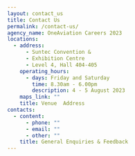 ```yaml
---
layout: contact_us
title: Contact Us
permalink: /contact-us/
agency_name: OneAviation Careers 2023
locations:
  - address:
      - Suntec Convention &
      - Exhibition Centre
      - Level 4, Hall 404-405
    operating_hours:
      - days: Friday and Saturday
        time: 8.30am - 6.00pm
        description: 4 - 5 August 2023
    maps_link: ""
    title: Venue  Address
contacts:
  - content:
      - phone: ""
      - email: ""
      - other: ""
    title: General Enquiries & Feedback
---
```

